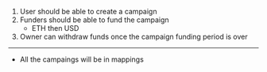 1. User should be able to create a campaign
2. Funders should be able to fund the campaign
    - ETH then USD
3. Owner can withdraw funds once the campaign funding period is over

---

-   All the campaings will be in mappings

